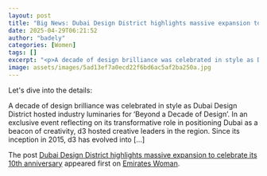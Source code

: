 ```yaml
---
layout: post
title: "Big News: Dubai Design District highlights massive expansion to celebrate its 10th anniversary"
date: 2025-04-29T06:21:52
author: "badely"
categories: [Women]
tags: []
excerpt: "<p>A decade of design brilliance was celebrated in style as Dubai Design District hosted industry luminaries for ‘Beyond a Decade of Design’. In an ex"
image: assets/images/5ad13ef7a0ecd22f6bd6ac5af2ba250a.jpg
---
```


Let's dive into the details: <p>A decade of design brilliance was celebrated in style as Dubai Design District hosted industry luminaries for ‘Beyond a Decade of Design’. In an exclusive event reflecting on its transformative role in positioning Dubai as a beacon of creativity, d3 hosted creative leaders in the region. Since its inception in 2015, d3 has evolved into [&#8230;]</p>
<p>The post <a href="https://emirateswoman.com/dubai-design-district-expansion-10-anniversary/" rel="nofollow">Dubai Design District highlights massive expansion to celebrate its 10th anniversary</a> appeared first on <a href="https://emirateswoman.com" rel="nofollow">Emirates Woman</a>.</p>

